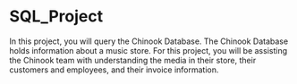 # SQL_Project
In this project, you will query the Chinook Database.
The Chinook Database holds information about a music store.
For this project, you will be assisting the Chinook team with understanding the media in their store, their customers and employees, and their invoice information.
